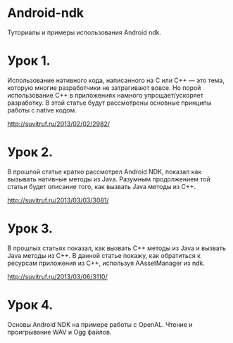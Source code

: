 Android-ndk
===========

Туториалы и примеры использования Android ndk.

Урок 1.
=======

Использование нативного кода, написанного на C или С++ — это тема, которую многие разработчики не затрагивают вовсе. Но порой использование C++ в приложениях намного упрощает/ускоряет разработку. В этой статье будут рассмотрены основные принципы работы с native кодом.

http://suvitruf.ru/2013/02/02/2982/

Урок 2.
=======
В прошлой статье кратко рассмотрел Android NDK, показал как вызывать нативные методы из Java. Разумным продолжением той статьи будет описание того, как вызвать Java методы из C++. 

http://suvitruf.ru/2013/03/03/3081/

Урок 3.
=======
В прошлых статьях показал, как вызвать C++ методы из Java и вызвать Java методы из C++. В данной статье покажу, как обратиться к ресурсам приложения из C++, используя AAssetManager из ndk. 

http://suvitruf.ru/2013/03/06/3110/

Урок 4.
=======
Основы Android NDK на примере работы с OpenAL.
Чтение и проигрывание WAV и Ogg файлов.
